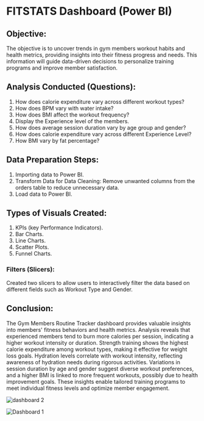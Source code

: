 # FITSTATS Dashboard (Power BI)

## Objective:
The objective is to uncover trends in gym members workout habits and health metrics, providing insights into their fitness progress and needs. This information will guide data-driven decisions to personalize training programs and improve member satisfaction.

## Analysis Conducted (Questions):
1. How does calorie expenditure vary across different workout types?
2. How does BPM vary with water intake?
3. How does BMI affect the workout frequency?
4. Display the Experience level of the members.
5. How does average session duration vary by age group and gender?
6. How does calorie expenditure vary across different Experience Level? 
7. How BMI vary by fat percentage? 

## Data Preparation Steps:
1. Importing data to Power BI.
2. Transform Data for Data Cleaning:
Remove unwanted columns from the orders table to reduce unnecessary data.
3. Load data to Power BI.

## Types of Visuals Created:
1. KPIs (key Performance Indicators).
2. Bar Charts.
3. Line Charts.
4. Scatter Plots.
5. Funnel Charts.

### Filters (Slicers):
Created two slicers to allow users to interactively filter the data based on different fields such as Workout Type and Gender.

## Conclusion:
The Gym Members Routine Tracker dashboard provides valuable insights into members' fitness behaviors and health metrics. Analysis reveals that experienced members tend to burn more calories per session, indicating a higher workout intensity or duration. 
Strength training shows the highest calorie expenditure among workout types, making it effective for weight loss goals. Hydration levels correlate with workout intensity, reflecting awareness of hydration needs during rigorous activities. 
Variations in session duration by age and gender suggest diverse workout preferences, and a higher BMI is linked to more frequent workouts, possibly due to health improvement goals. 
These insights enable tailored training programs to meet individual fitness levels and optimize member engagement.

![dashboard 2](https://github.com/user-attachments/assets/b2d44229-2a3f-465b-89af-ec202d1efee4)

![Dashboard 1](https://github.com/user-attachments/assets/8131a315-5ca2-47fd-a2ae-c729ab99cf13)
